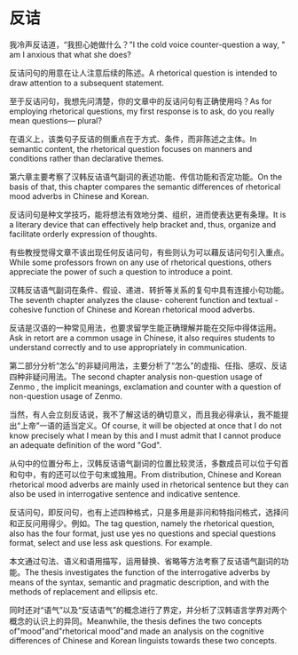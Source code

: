 # 反诘

<p><span class="chinese">我冷声反诘道，“我担心她做什么？</span><span class="english">"I the cold voice counter-question a way, " am I anxious that what she does?</span></p>

<p><span class="chinese">反诘问句的用意在让人注意后续的陈述。</span><span class="english">A rhetorical question is intended to draw attention to a subsequent statement.</span></p>

<p><span class="chinese">至于反诘问句，我想先问清楚，你的文章中的反诘问句有正确使用吗？</span><span class="english">As for employing rhetorical questions, my first response is to ask, do you really mean questions— plural?</span></p>

<p><span class="chinese">在语义上，该类句子反诘的侧重点在于方式、条件，而非陈述之主体。</span><span class="english">In semantic content, the rhetorical question focuses on manners and conditions rather than declarative themes.</span></p>

<p><span class="chinese">第六章主要考察了汉韩反诘语气副词的表述功能、传信功能和否定功能。</span><span class="english">On the basis of that, this chapter compares the semantic differences of rhetorical mood adverbs in Chinese and Korean.</span></p>

<p><span class="chinese">反诘问句是种文学技巧，能将想法有效地分类、组织，进而使表达更有条理。</span><span class="english">It is a literary device that can effectively help bracket and, thus, organize and facilitate orderly expression of thoughts.</span></p>

<p><span class="chinese">有些教授觉得文章不该出现任何反诘问句，有些则认为可以藉反诘问句引入重点。</span><span class="english">While some professors frown on any use of rhetorical questions, others appreciate the power of such a question to introduce a point.</span></p>

<p><span class="chinese">汉韩反诘语气副词在条件、假设、递进、转折等关系的复句中具有连接小句功能。</span><span class="english">The seventh chapter analyzes the clause- coherent function and textual -cohesive function of Chinese and Korean rhetorical mood adverbs.</span></p>

<p><span class="chinese">反诘是汉语的一种常见用法，也要求留学生能正确理解并能在交际中得体运用。</span><span class="english">Ask in retort are a common usage in Chinese, it also requires students to understand correctly and to use appropriately in communication.</span></p>

<p><span class="chinese">第二部分分析“怎么”的非疑问用法，主要分析了“怎么”的虚指、任指、感叹、反诘四种非疑问用法。</span><span class="english">The second chapter analysis non-question usage of Zenmo , the implicit meanings, exclamation and counter with a question of non-question usage of Zenmo.</span></p>

<p><span class="chinese">当然，有人会立刻反诘说，我不了解这话的确切意义，而且我必得承认，我不能提出“上帝”一语的适当定义。</span><span class="english">Of course, it will be objected at once that I do not know precisely what I mean by this and I must admit that I cannot produce an adequate definition of the word "God".</span></p>

<p><span class="chinese">从句中的位置分布上，汉韩反诘语气副词的位置比较灵活，多数成员可以位于句首和句中，有的还可以位于句末或独用。</span><span class="english">From distribution, Chinese and Korean rhetorical mood adverbs are mainly used in rhetorical sentence but they can also be used in interrogative sentence and indicative sentence.</span></p>

<p><span class="chinese">反诘问句，即反问句，也有上述四种格式，只是多用是非问和特指问格式，选择问和正反问用得少。例如。</span><span class="english">The tag question, namely the rhetorical question, also has the four format, just use yes no questions and special questions format, select and use less ask questions. For example.</span></p>

<p><span class="chinese">本文通过句法、语义和语用描写，运用替换、省略等方法考察了反诘语气副词的功能。</span><span class="english">The thesis investigates the function of the interrogative adverbs by means of the syntax, semantic and pragmatic description, and with the methods of replacement and ellipsis etc.</span></p>

<p><span class="chinese">同时还对“语气”以及“反诘语气”的概念进行了界定，并分析了汉韩语言学界对两个概念的认识上的异同。</span><span class="english">Meanwhile, the thesis defines the two concepts of"mood"and"rhetorical mood"and made an analysis on the cognitive differences of Chinese and Korean linguists towards these two concepts.</span></p>

